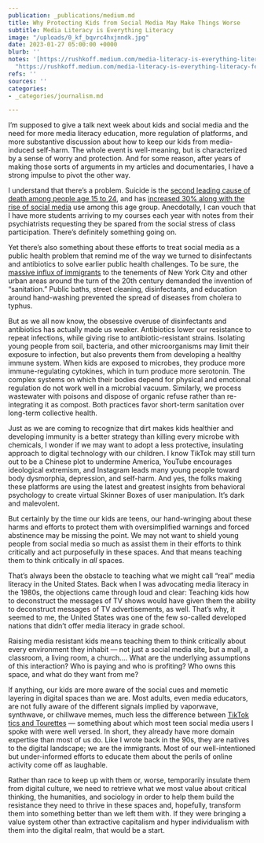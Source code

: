 ```yaml
---
publication: _publications/medium.md
title: Why Protecting Kids from Social Media May Make Things Worse
subtitle: Media Literacy is Everything Literacy
image: "/uploads/0_kf_bqvrc4hxjnndk.jpg"
date: 2023-01-27 05:00:00 +0000
blurb: ''
notes: '[https://rushkoff.medium.com/media-literacy-is-everything-literacy-fe56a807f0d4](https://rushkoff.medium.com/media-literacy-is-everything-literacy-fe56a807f0d4
  "https://rushkoff.medium.com/media-literacy-is-everything-literacy-fe56a807f0d4")'
refs: ''
sources: ''
categories:
- _categories/journalism.md

---
```

I’m supposed to give a talk next week about kids and social media and the need for more media literacy education, more regulation of platforms, and more substantive discussion about how to keep our kids from media-induced self-harm. The whole event is well-meaning, but is characterized by a sense of worry and protection. And for some reason, after years of making those sorts of arguments in my articles and documentaries, I have a strong impulse to pivot the other way.

I understand that there’s a problem. Suicide is the [second leading cause of death among people age 15 to 24](https://www.google.com/url?sa=t&rct=j&q=&esrc=s&source=web&cd=&ved=2ahUKEwjk9brrgqz7AhV1M1kFHVS9BSgQFnoECBIQAQ&url=https%3A%2F%2Fconnect.uclahealth.org%2F2022%2F03%2F15%2Fsuicide-rate-highest-among-teens-and-young-adults%2F&usg=AOvVaw3qoCRcUBPkl4vcDBuoBD47), and has [increased 30% along with the rise of social media](https://www.levylaw.com/blog/2022/august/social-media-linked-to-rising-teen-suicide-rates/) use among this age group. Anecdotally, I can vouch that I have more students arriving to my courses each year with notes from their psychiatrists requesting they be spared from the social stress of class participation. There’s definitely something going on.

Yet there’s also something about these efforts to treat social media as a public health problem that remind me of the way we turned to disinfectants and antibiotics to solve earlier public health challenges. To be sure, the [massive influx of immigrants](https://www.digitalhistory.uh.edu/disp_textbook.cfm?smtID=2&psid=3296) to the tenements of New York City and other urban areas around the turn of the 20th century demanded the invention of “sanitation.” Public baths, street cleaning, disinfectants, and education around hand-washing prevented the spread of diseases from cholera to typhus.

But as we all now know, the obsessive overuse of disinfectants and antibiotics has actually made us weaker. Antibiotics lower our resistance to repeat infections, while giving rise to antibiotic-resistant strains. Isolating young people from soil, bacteria, and other microorganisms may limit their exposure to infection, but also prevents them from developing a healthy immune system. When kids are exposed to microbes, they produce more immune-regulating cytokines, which in turn produce more serotonin. The complex systems on which their bodies depend for physical and emotional regulation do not work well in a microbial vacuum. Similarly, we process wastewater with poisons and dispose of organic refuse rather than re-integrating it as compost. Both practices favor short-term sanitation over long-term collective health.

Just as we are coming to recognize that dirt makes kids healthier and developing immunity is a better strategy than killing every microbe with chemicals, I wonder if we may want to adopt a less protective, insulating approach to digital technology with our children. I know TikTok may still turn out to be a Chinese plot to undermine America, YouTube encourages ideological extremism, and Instagram leads many young people toward body dysmorphia, depression, and self-harm. And yes, the folks making these platforms are using the latest and greatest insights from behavioral psychology to create virtual Skinner Boxes of user manipulation. It’s dark and malevolent.

But certainly by the time our kids are teens, our hand-wringing about these harms and efforts to protect them with oversimplified warnings and forced abstinence may be missing the point. We may not want to shield young people from social media so much as assist them in their efforts to think critically and act purposefully in these spaces. And that means teaching them to think critically in _all_ spaces.

That’s always been the obstacle to teaching what we might call “real” media literacy in the United States. Back when I was advocating media literacy in the 1980s, the objections came through loud and clear: Teaching kids how to deconstruct the messages of TV shows would have given them the ability to deconstruct messages of TV advertisements, as well. That’s why, it seemed to me, the United States was one of the few so-called developed nations that didn’t offer media literacy in grade school.

Raising media resistant kids means teaching them to think critically about every environment they inhabit — not just a social media site, but a mall, a classroom, a living room, a church…. What are the underlying assumptions of this interaction? Who is paying and who is profiting? Who owns this space, and what do they want from me?

If anything, our kids are more aware of the social cues and memetic layering in digital spaces than we are. Most adults, even media educators, are not fully aware of the different signals implied by vaporwave, synthwave, or chillwave memes, much less the difference between [TikTok tics and Tourettes](https://pubmed.ncbi.nlm.nih.gov/35303587/) — something about which most teen social media users I spoke with were well versed. In short, they already have more domain expertise than most of us do. Like I wrote back in the 90s, they are natives to the digital landscape; we are the immigrants. Most of our well-intentioned but under-informed efforts to educate them about the perils of online activity come off as laughable.

Rather than race to keep up with them or, worse, temporarily insulate them from digital culture, we need to retrieve what we most value about critical thinking, the humanities, and sociology in order to help them build the resistance they need to thrive in these spaces and, hopefully, transform them into something better than we left them with. If they were bringing a value system other than extractive capitalism and hyper individualism with them into the digital realm, that would be a start.